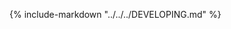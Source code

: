 <!-- markdownlint-disable-next-line first-line-h1 -->
{%
   include-markdown "../../../DEVELOPING.md"
%}
